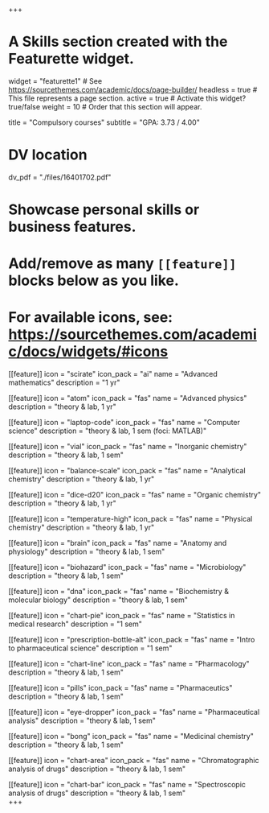 +++
# A Skills section created with the Featurette widget.
widget = "featurette1"  # See https://sourcethemes.com/academic/docs/page-builder/
headless = true  # This file represents a page section.
active = true  # Activate this widget? true/false
weight = 10  # Order that this section will appear.

title = "Compulsory courses"
subtitle = "GPA: 3.73 / 4.00"

# DV location
dv_pdf = "./files/16401702.pdf"


# Showcase personal skills or business features.
# 
# Add/remove as many `[[feature]]` blocks below as you like.
# 
# For available icons, see: https://sourcethemes.com/academic/docs/widgets/#icons

[[feature]]
  icon = "scirate"
  icon_pack = "ai"
  name = "Advanced mathematics"
  description = "1 yr"
  
[[feature]]
  icon = "atom"
  icon_pack = "fas"
  name = "Advanced physics"
  description = "theory & lab, 1 yr"  
  
[[feature]]
  icon = "laptop-code"
  icon_pack = "fas"
  name = "Computer science"
  description = "theory & lab, 1 sem (foci: MATLAB)"
  
[[feature]]
  icon = "vial"
  icon_pack = "fas"
  name = "Inorganic chemistry"
  description = "theory & lab, 1 sem"
  
[[feature]]
  icon = "balance-scale"
  icon_pack = "fas"
  name = "Analytical chemistry"
  description = "theory & lab, 1 yr"  
  
[[feature]]
  icon = "dice-d20"
  icon_pack = "fas"
  name = "Organic chemistry"
  description = "theory & lab, 1 yr"
  
[[feature]]
  icon = "temperature-high"
  icon_pack = "fas"
  name = "Physical chemistry"
  description = "theory & lab, 1 yr"  
  
[[feature]]
  icon = "brain"
  icon_pack = "fas"
  name = "Anatomy and physiology"
  description = "theory & lab, 1 sem"  
  
[[feature]]
  icon = "biohazard"
  icon_pack = "fas"
  name = "Microbiology"
  description = "theory & lab, 1 sem"    
  
[[feature]]
  icon = "dna"
  icon_pack = "fas"
  name = "Biochemistry & molecular biology"
  description = "theory & lab, 1 sem"  
 
[[feature]]
  icon = "chart-pie"
  icon_pack = "fas"
  name = "Statistics in medical research"
  description = "1 sem"      
  
[[feature]]
  icon = "prescription-bottle-alt"
  icon_pack = "fas"
  name = "Intro to pharmaceutical science"
  description = "1 sem"     
 
[[feature]]
  icon = "chart-line"
  icon_pack = "fas"
  name = "Pharmacology"
  description = "theory & lab, 1 sem"   

[[feature]]
  icon = "pills"
  icon_pack = "fas"
  name = "Pharmaceutics"
  description = "theory & lab, 1 sem"  
  
[[feature]]
  icon = "eye-dropper"
  icon_pack = "fas"
  name = "Pharmaceutical analysis"
  description = "theory & lab, 1 sem"    
  
[[feature]]
  icon = "bong"
  icon_pack = "fas"
  name = "Medicinal chemistry"
  description = "theory & lab, 1 sem"    
  
[[feature]]
  icon = "chart-area"
  icon_pack = "fas"
  name = "Chromatographic analysis of drugs"
  description = "theory & lab, 1 sem"   
  
[[feature]]
  icon = "chart-bar"
  icon_pack = "fas"
  name = "Spectroscopic analysis of drugs"
  description = "theory & lab, 1 sem"     
+++



